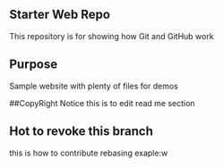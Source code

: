## Starter Web Repo

This repository is for showing how Git and GitHub work

## Purpose

Sample website with plenty of files for demos

##CopyRight Notice
this is to edit read me section

## Hot to revoke this branch
this is how to contribute
rebasing exaple:w
